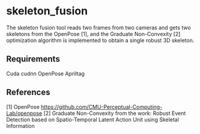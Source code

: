 # skeleton_fusion

The skeleton fusion tool reads two frames from two cameras and gets two skeletons from the OpenPose [1], and the Graduate Non-Convexity [2] optimization algorithm is implemented to obtain a single robust 3D skeleton.

## Requirements
Cuda 
cudnn
OpenPose
Apriltag

## References
[1] OpenPose https://github.com/CMU-Perceptual-Computing-Lab/openpose
[2] Graduate Non-Convexity from the work: Robust Event Detection based on Spatio-Temporal Latent Action Unit using Skeletal Information
